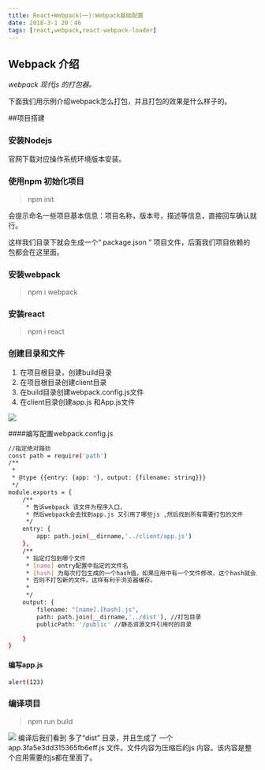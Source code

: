```yaml
---
title: React+Webpack(一):Webpack基础配置
date: 2018-3-1 20：46
tags: [react,webpack,react-webpack-loader]
---
```



## Webpack 介绍

*webpack 现代js 的打包器。* 

下面我们用示例介绍webpack怎么打包，并且打包的效果是什么样子的。 


##项目搭建

### 安装Nodejs


官网下载对应操作系统环境版本安装。


### 使用npm 初始化项目

> npm init

会提示命名一些项目基本信息：项目名称，版本号，描述等信息，直接回车确认就行。

这样我们目录下就会生成一个“ package.json ” 项目文件，后面我们项目依赖的包都会在这里面。


### 安装webpack

> npm i webpack

### 安装react

> npm i react


<!--more-->

### 创建目录和文件
1. 在项目根目录，创建build目录
2. 在项目根目录创建client目录
3. 在build目录创建webpack.config.js文件
4. 在client目录创建app.js 和App.js文件

![](https://i.imgur.com/h8HHdkB.png)


####编写配置webpack.config.js
``` bash
//指定绝对路劲
const path = require('path')
/**
 *
 * @type {{entry: {app: *}, output: {filename: string}}}
 */
module.exports = {
    /**
     * 告诉webpack 该文件为程序入口，
     * 然后webpack会去找到app.js 又引用了哪些js ,然后找到所有需要打包的文件
     */
    entry: {
        app: path.join(__dirname,'../client/app.js')
    },
    /**
     * 指定打包到哪个文件
     * [name] entry配置中指定的文件名
     * [hash] 为每次打包生成的一个hash值，如果应用中有一个文件修改，这个hash就会从新生成，从而产生新的文件
     * 否则不打包新的文件。这样有利于浏览器缓存。
     *
     */
    output: {
        filename: "[name].[hash].js",
        path: path.join(__dirname,'../dist'), //打包目录
        publicPath: '/public' //静态资源文件引用时的目录

    }
}

```

#### 编写app.js
``` bash
alert(123)
```


### 编译项目

> npm run build


![](https://i.imgur.com/UDx9ltt.png)
编译后我们看到 多了“dist” 目录，并且生成了 一个 app.3fa5e3dd315365fb6eff.js 文件。文件内容为压缩后的js 内容。该内容是整个应用需要的js都在里面了。